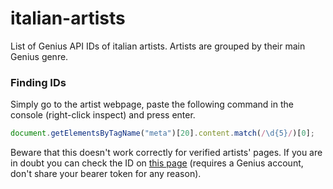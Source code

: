 # italian-artists
List of Genius API IDs of italian artists. Artists are grouped by their main Genius genre.

### Finding IDs

Simply go to the artist webpage, paste the following command in the console (right-click inspect) and press enter.

```javascript
document.getElementsByTagName("meta")[20].content.match(/\d{5}/)[0];
```

Beware that this doesn't work correctly for verified artists' pages. If you are in doubt you can check the ID on [this page](https://docs.genius.com/#artists-h2) (requires a Genius account, don't share your bearer token for any reason).
